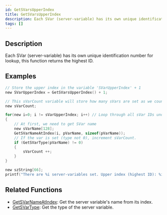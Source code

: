 ```yaml
---
id: GetSVarsUpperIndex
title: GetSVarsUpperIndex
description: Each SVar (server-variable) has its own unique identification number for lookup, this function returns the highest ID.
tags: []
---
```


## Description

Each SVar (server-variable) has its own unique identification number for lookup, this function returns the highest ID.

## Examples

```c
// Store the upper index in the variable 'SVarUpperIndex' + 1
new SVarUpperIndex = GetSVarsUpperIndex() + 1;

// This sVarCount variable will store how many sVars are set as we count them.
new sVarCount;

for(new i=0; i != sVarUpperIndex; i++) // Loop through all sVar IDs under the upper index
{
    // At first, we need to get SVar name
    new sVarName[128];
    GetSVarNameAtIndex(i, pVarName, sizeof(pVarName));
    // If the var is set (type not 0), increment sVarCount.
    if (GetSVarType(pVarName) != 0)
    {
        sVarCount ++;
    }
}

new szString[66];
printf("There are %i server-variables set. Upper index (highest ID): %i.", sVarCount, SVarUpperIndex-1);
```

## Related Functions

- [GetSVarNameAtIndex](GetSVarNameAtIndex): Get the server variable's name from its index.
- [GetSVarType](GetSVarType): Get the type of the server variable.
